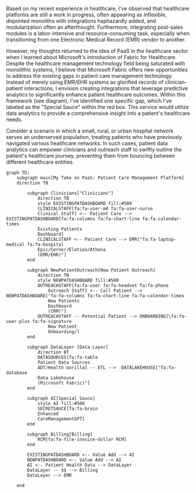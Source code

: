 Based on my recent experience in healthcare, I've observed that healthcare platforms are still a work in progress, often appearing as inflexible, disjointed monoliths with integrations haphazardly added, and modularization often an afterthought. Furthermore, integrating post-sales modules is a labor-intensive and resource-consuming task, especially when transitioning from one Electronic Medical Record (EMR) vendor to another.

However, my thoughts returned to the idea of PaaS in the healthcare sector when I learned about Microsoft's introduction of Fabric for Healthcare. Despite the healthcare management technology field being saturated with monolithic systems, I believe that Microsoft Fabric offers new opportunities to address the existing gaps in patient care management technology. Instead of merely using EMR/EHR systems as glorified records of clinician-patient interactions, I envision creating integrations that leverage predictive analytics to significantly enhance patient healthcare outcomes. Within this framework (see diagram), I've identified one specific gap, which I've labeled as the "Special Sauce" within the red box. This service would utilize data analytics to provide a comprehensive insight into a patient's healthcare needs.

Consider a scenario in which a small, rural, or urban hospital network serves an underserved population, treating patients who have previously navigated various healthcare networks. In such cases, patient data analytics can empower clinicians and outreach staff to swiftly outline the patient's healthcare journey, preventing them from bouncing between different healthcare entities.

```mermaid
graph TD;
    subgraph main[My Take on PaaS: Patient Care Management Platform]
    direction TB
 
        subgraph Clinicians["Clinicians"]
            direction TB
            style EXISTINGPATDASHBOARD fill:#500
            CLINICALSTAFF[fa:fa-user-md fa:fa-user-nurse
            Clinical Staff] <-- Patient Care --> EXISTINGPATDASHBOARD[fa:fa-columns fa:fa-chart-line fa:fa-calendar-times
            Existing Patients
            Dashboard]
            CLINICALSTAFF <-- Patient Care --> EMR["fa:fa-laptop-medical fa:fa-hospital
            Epic/Cerner/Elation/Athena
            (EMR/EHR)"]
        end

        subgraph NewPatientOutreach[New Patient Outreach]
            direction TB
            style NEWPATDASHBOARD fill:#500
            OUTREACHSTAFF[fa:fa-user fa:fa-headset fa:fa-phone
                Outreach Staff] <-- Call Patient --> NEWPATDASHBOARD["fa:fa-columns fa:fa-chart-line fa:fa-calendar-times
                New Patients
                Dashboard
                (CRM)"]
            OUTREACHSTAFF -- Potential Patient --> ONBOARDING[\fa:fa-user-plus fa:fa-signature
                New Patient
                Onboarding/]
        end

        subgraph DataLayer [Data Layer]
            direction BT
            DATASOURCES[fa:fa-table
            Patient Data Sources
            ADT/Health Gorilla] -- ETL -->  DATALAKEHOUSE["fa:fa-database
            Data Lakehouse
            (Microsoft Fabric)"]
        end

        subgraph AI[Special Sauce]
            style AI fill:#500
            SECRETSAUCE[fa:fa-brain
            Enhanced 
            CareManagementGPT]
        end

        subgraph Billing[Billing]
            RCM[fa:fa-file-invoice-dollar RCM]
        end

        EXISTINGPATDASHBOARD <-- Value Add --> AI
        NEWPATDASHBOARD <-- Value Add --> AI
        AI <-- Patient Health Data --> DataLayer
        DataLayer -- $$ --> Billing
        DataLayer --> EMR

    end
```
